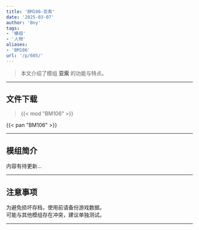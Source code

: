 ```yaml
---
title: 'BM106-亚索'
date: '2025-03-07'
author: 'Bny'
tags:
- '模组'
- '人物'
aliases:
- 'BM106'
url: '/p/605/'
---
```


> 本文介绍了模组 **亚索** 的功能与特点。

---

## 文件下载  

> {{< mod "BM106" >}}  

{{< pan "BM106" >}}  

---

## 模组简介

>  
内容有待更新...  

---

## 注意事项

>  
为避免损坏存档，使用前请备份游戏数据。  
可能与其他模组存在冲突，建议单独测试。  

---


